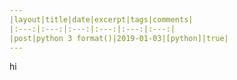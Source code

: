 ```yaml
---
|layout|title|date|excerpt|tags|comments|
|:---:|:---:|:---:|:---:|:---:|:---:|
|post|python 3 format()|2019-01-03|[python]|true|
---
```



hi
